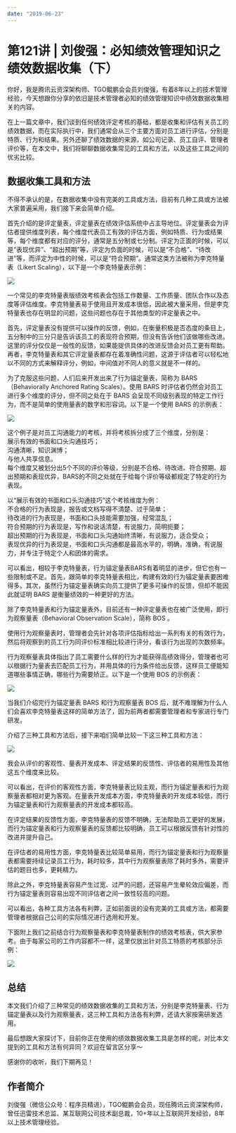 ```yaml
---
date: "2019-06-23"
---  
```

      
# 第121讲 | 刘俊强：必知绩效管理知识之绩效数据收集（下）
你好，我是腾讯云资深架构师、TGO鲲鹏会会员刘俊强，有着8年以上的技术管理经验，今天想跟你分享的依旧是技术管理者必知的绩效管理知识中绩效数据收集相关的内容。

在上一篇文章中，我们谈到任何绩效评定考核的基础，都是收集和评估有关员工的绩效数据，而在实际执行中，我们通常会从三个主要方面对员工进行评估，分别是特质、行为和结果。另外还聊了绩效数据的来源，如公司记录、员工自评、管理者评价等，在本文中，我们将聊聊数据收集常见的工具和方法，以及这些工具之间的优劣比较。

## 数据收集工具和方法

不得不承认的是，在数据收集中没有完美的工具或方法，目前有几种工具或方法被大家普遍采用，我们接下来会简单介绍。

首先介绍的是评定量表，评定量表在绩效评估系统中占主导地位。评定量表会为评估者提供维度列表，每个维度代表员工有效的评估方面，例如特质、行为或结果等，每个维度都有对应的评分，通常是五分制或七分制。评定为正面的时候，可以是“表现优异”、“超出预期”等，评定为负面的时候，可以是“不合格”、“待改进”等，而评定为中性的时候，可以是“符合预期”。通常这类方法被称为李克特量表（Likert Scaling），以下是一个李克特量表示例：

<!-- [[[read_end]]] -->

![](./httpsstatic001geekbangorgresourceimagece6acefe44a8d94862ea9f38a0cfcd0dfe6a.png)

一个常见的李克特量表版绩效考核表会包括工作数量、工作质量、团队合作以及态度等评估维度。李克特量表易于使用且开发成本很低，因此被大量采用，但是李克特量表也存在明显的问题，这些问题也存在于其他类型的评定量表之中。

首先，评定量表没有提供可以操作的反馈，例如，在衡量积极是否态度的条目上，五分制中的三分只是告诉该员工的表现符合预期，但没有告诉他们该做哪些改进。这里的评分仅仅是一般性的反馈，如果能提供具体的改进反馈会对员工更有帮助。再者，李克特量表和其它评定量表都存在着准确性问题，这源于评估者可以轻松地以不同的方式来解释评分，例如，中间值对不同人的意义就是不一样的。

为了克服这些问题，人们后来开发出来了行为锚定量表，简称为 BARS（Behaviorally Anchored Rating Scales）。使用 BARS 时评估者仍然会对员工进行多个维度的评分，但不同之处在于 BARS 会呈现不同级别表现的特定工作行为，而不是简单的使用量表的数字和形容词。以下是一个使用 BARS 的示例表：

![](./httpsstatic001geekbangorgresourceimage4d164dba1d9987d4ff543548b8b7e8b64c16.png)

这个例子是对员工沟通能力的考核，并将考核拆分成了三个维度，分别是：  
展示有效的书面和口头沟通技巧；  
沟通清晰，知识渊博；  
与他人共享信息。  
每个维度又被划分出5个不同的评价等级，分别是不合格、待改进、符合预期、超出预期和表现优异，BARS的不同之处就在于给每个评价等级都规定了特定的行为表现。

以“展示有效的书面和口头沟通技巧”这个考核维度为例：  
不合格的行为表现是，报告或文档写得不清楚、过于简单；  
待改进的行为表现是，书面和口头技能需要加强，经常混乱；  
符合预期的行为表现是，写作和说话清楚，有说服力，简明扼要；  
超出预期的行为表现是，书面和口头沟通始终清晰，有说服力，适合受众；  
表现优异的行为表现是，书面和口头沟通都是最高水平的，明确，准确，有说服力，并专注于特定个人和团体的需求。

可以看出，相较于李克特量表，行为锚定量表BARS有着明显的进步，但它也有一些限制或不足。首先，跟简单的李克特量表相比，构建有效的行为锚定量表要困难得多。其次，虽然行为锚定量表确实向员工提供了更多可操作的反馈，但却不能因此就证明 BARS 是衡量绩效的一种更好的方法。

除了李克特量表和行为锚定量表外，目前还有一种评定量表也在被广泛使用，即行为观察量表（Behavioral Observation Scale），简称 BOS 。

使用行为观察量表时，管理者会先针对各项评估指标给出一系列有关的有效行为，然后将观察到的员工行为同评价标准相比较进行评分，看该行为出现的次数频率。

行为观察量表具体指出了员工需要什么样的行为才能获得高绩效得分，管理者也可以根据行为量表去匹配员工行为，并用具体的行为条件给出反馈，这样员工便能知道哪些事情正确，哪些行为需要矫正。以下是一个使用 BOS 的示例表：

![](./httpsstatic001geekbangorgresourceimage8e738e24294e3fa3d377cf10d71daada1c73.png)

当我们介绍完行为锚定量表 BARS 和行为观察量表 BOS 后，就不难理解为什么人们会喜欢李克特量表这样的简单方法了，因为前两者都需要管理者和专家进行专门研发。

介绍了三种工具和方法后，接下来咱们简单比较一下这三种工具和方法：

![](./httpsstatic001geekbangorgresourceimage34d834adb7571b7b286f7bc0939b387c6ed8.png)

我会从评价的客观性、量表开发成本、评定结果的反馈性、评估者的易用性及其他这五个维度来比较。

可以看出，在评价的客观性方面，李克特量表比较主观，而行为锚定量表和行为观察量表都相对更为客观。在量表开发成本方面，李克特量表的开发成本较低，而行为锚定量表和行为观察量表的开发成本都较高。

在评定结果的反馈性方面，李克特量表的反馈不明确，无法帮助员工更好的发展，而行为锚定量表和行为观察量表的反馈都比较明确，员工可以根据反馈有针对性的改进并提升自己。

在评估者的易用性方面，李克特量表比较简单易用，而行为锚定量表和行为观察量表都需要持续记录员工行为，耗时较多，其中行为观察量表除了耗时多外，需要评估的题目也多，更耗精力。

除此之外，李克特量表容易产生过宽、过严的问题，还容易产生晕轮效应偏差，而行为锚定量表则容易出现不同评估者之间一致性较高的问题。

可以看出，各种工具方法各有利弊，正如前面说的没有完美的工具或方法，都需要管理者根据自己公司的实际情况进行选用和开发。

下面附上我们之前结合行为观察量表和李克特量表制作的绩效考核表，供大家参考。由于每家公司的工作内容都不一样，这里仅放出针对员工特质的考核部分示例：

![](./httpsstatic001geekbangorgresourceimagec647c6424220e0201e9b1b53dcd85fe83747.png)

## 总结

本文我们介绍了三种常见的绩效数据收集的工具和方法，分别是李克特量表、行为锚定量表以及行为观察量表，这三种工具和方法各有利弊，还请大家按需研发选用。

最后想跟大家探讨下，目前你正在使用的绩效数据收集工具是怎样的呢，对比本文提到的工具和方法有何异同？欢迎在留言区分享～

感谢你的收听，我们下期再见！

## 作者简介

刘俊强（微信公众号：程序员精进），TGO鲲鹏会会员，现任腾讯云资深架构师，曾任迅雷技术总监、某互联网公司技术副总裁，10+年以上互联网开发经验，8年以上技术管理经验。
